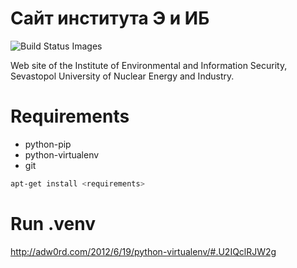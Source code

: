 Сайт института Э и ИБ
====

<img src="https://travis-ci.org/Samael500/ieis.svg" data-bindattr-78="78" title="Build Status Images">

Web site of the Institute of  Environmental and Information Security,<br>
Sevastopol University of Nuclear Energy and Industry.

Requirements
==

* python-pip
* python-virtualenv
* git

```bash
apt-get install <requirements>
```

Run .venv
==
http://adw0rd.com/2012/6/19/python-virtualenv/#.U2IQclRJW2g
